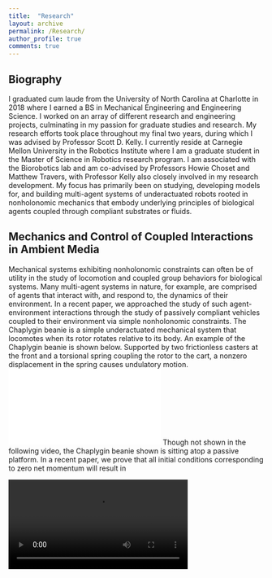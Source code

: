```yaml
---
title:  "Research"
layout: archive
permalink: /Research/
author_profile: true
comments: true
---
```


## Biography

I graduated cum laude from the University of North Carolina at Charlotte in 2018 where I earned a BS in Mechanical Engineering and Engineering Science. I worked on an array of different research and engineering projects, culminating in my passion for graduate studies and research. My research efforts took place throughout my final two years, during which I was advised by Professor Scott D. Kelly. I currently reside at Carnegie Mellon University in the Robotics Institute where I am a graduate student in the Master of Science in Robotics research program. I am associated with the Biorobotics lab and am co-advised by Professors Howie Choset and Matthew Travers, with Professor Kelly also closely involved in my research development. My focus has primarily been on studying, developing models for, and building multi-agent systems of underactuated robots rooted in nonholonomic mechanics that embody underlying principles of biological agents coupled through compliant substrates or fluids.

## Mechanics and Control of Coupled Interactions in Ambient Media
Mechanical systems exhibiting nonholonomic constraints can often be of utility in the study of locomotion and coupled group behaviors for biological systems. Many multi-agent systems in nature, for example, are comprised of agents that interact with, and respond to, the dynamics of their environment. In a recent paper, we approached the study of such agent-environment interactions through the study of passively compliant vehicles coupled to their environment via simple nonholonomic constraints. The Chaplygin beanie is a simple underactuated mechanical system that locomotes when its rotor rotates relative to its body. An example of the Chaplygin beanie is shown below. Supported by two frictionless casters at the front and a torsional spring coupling the rotor to the cart, a nonzero displacement in the spring causes undulatory motion.
<embed src="{{ site.baseurl }}/assets/imgs/beanieOnAPlatformPic.pdf" alt="Chaplygin beanie on a movable platform">
Though not shown in the following video, the Chaplygin beanie shown is sitting atop a passive platform. In a recent paper, we prove that all initial conditions corresponding to zero net momentum will result in 
<div class="myvideo">
   <video  style="display:block; width:70%; height:auto;" controls>
      <source src="{{ site.baseurl }}/viewable/beaniemovie.mp4" type="video/mp4" />
      <source src="/viewable/output.ogv" type="video/ogg" />
      <source src="/viewable/output.webm"  type="video/webm"  />
   </video>
</div>

